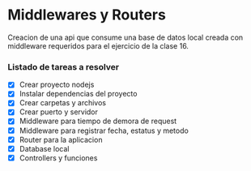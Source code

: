 # Middlewares y Routers
Creacion de una api que consume una base de datos local creada con middleware requeridos para el ejercicio de la clase 16.
### Listado de tareas a resolver
- [x] Crear proyecto nodejs
- [x] Instalar dependencias del proyecto 
- [x] Crear carpetas y archivos 
- [x] Crear puerto y servidor
- [x] Middleware para tiempo de demora de request
- [x] Middleware para registrar fecha, estatus y metodo
- [x] Router para la aplicacion
- [x] Database local
- [x] Controllers y funciones